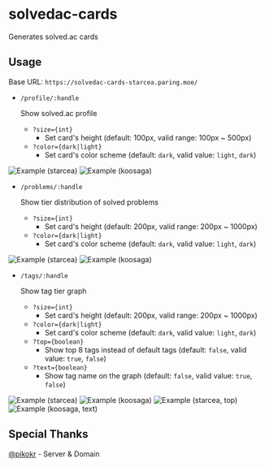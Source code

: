 # solvedac-cards

Generates solved.ac cards

## Usage

Base URL: `https://solvedac-cards-starcea.paring.moe/`

- `/profile/:handle`

  Show solved.ac profile

  - `?size={int}`
    - Set card's height (default: 100px, valid range: 100px ~ 500px)
  - `?color={dark|light}`
    - Set card's color scheme (default: `dark`, valid value: `light`, `dark`)

![Example (starcea)](https://solvedac-cards-starcea.paring.moe/profile/starcea)
![Example (koosaga)](https://solvedac-cards-starcea.paring.moe/profile/koosaga?color=light)

- `/problems/:handle`

  Show tier distribution of solved problems

  - `?size={int}`
    - Set card's height (default: 200px, valid range: 200px ~ 1000px)
  - `?color={dark|light}`
    - Set card's color scheme (default: `dark`, valid value: `light`, `dark`)

![Example (starcea)](https://solvedac-cards-starcea.paring.moe/problems/starcea)
![Example (koosaga)](https://solvedac-cards-starcea.paring.moe/problems/koosaga?color=light)

- `/tags/:handle`

  Show tag tier graph

  - `?size={int}`
    - Set card's height (default: 200px, valid range: 200px ~ 1000px)
  - `?color={dark|light}`
    - Set card's color scheme (default: `dark`, valid value: `light`, `dark`)
  - `?top={boolean}`
    - Show top 8 tags instead of default tags (default: `false`, valid value: `true`, `false`)
  - `?text={boolean}`
    - Show tag name on the graph (default: `false`, valid value: `true`, `false`)

![Example (starcea)](https://solvedac-cards-starcea.paring.moe/tags/starcea)
![Example (koosaga)](https://solvedac-cards-starcea.paring.moe/tags/koosaga?color=light)
![Example (starcea, top)](https://solvedac-cards-starcea.paring.moe/tags/starcea?top=true)
![Example (koosaga, text)](https://solvedac-cards-starcea.paring.moe/tags/koosaga?text=true)

## Special Thanks

[@pikokr](https://github.com/pikokr) - Server & Domain
